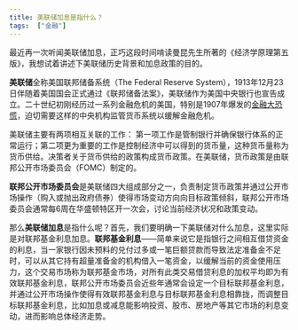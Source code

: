 ```yaml
---
title: 美联储加息是指什么？
tags:  ["金融"]
---
```

最近再一次听闻美联储加息，正巧这段时间啃读曼昆先生所著的《经济学原理第五版》，我想试着讲述下美联储历史背景和加息政策的目的。

**美联储**全称美国联邦储备系统（The Federal Reserve System），1913年12月23日伴随着美国国会正式通过《联邦储备法案》，美联储作为美国中央银行也宣告成立。二十世纪初刚经历过一系列金融危机的美国，特别是1907年爆发的[金融大恐慌](https://en.wikipedia.org/wiki/Panic_of_1907)，迫切需要这样的中央机构监管货币系统以缓解金融危机。

美联储主要有两项相互关联的工作：
第一项工作是管制银行并确保银行体系的正常运行；第二项更为重要的工作是控制经济中可以得到的货币量，这种货币量称为货币供给。决策者关于货币供给的政策构成货币政策。在美联储，货币政策是由联邦公开市场委员会（FOMC）制定的。

**联邦公开市场委员会**是美联储四大组成部分之一，负责制定货币政策并通过公开市场操作（购入或抛出政府债券）使得市场变动方向向目标政策倾斜，联邦公开市场委员会通常每6周在华盛顿特区开一次会，讨论当前经济状况和政策变动。


那么**美联储加息**是指什么呢？首先，我们要明确一下美联储对什么加息，这里实际是对联邦基金利息加息。**联邦基金利息**——简单来说它是指银行之间相互借贷资金的利息，当一家银行因未预料的兑付过多或一笔巨额贷款而导致法定准备金不足时，可以从其它持有超量准备金的机构借入一笔资金，以缓解当前的资金使用压力，这个交易市场称为联邦基金市场，对所有此类交易借贷利息的加权平均即为有效联邦基金利息，联邦公开市场委员会近些年通常会设定一个目标联邦基金利息，并通过公开市场操作使得有效联邦基金利息与目标联邦基金利息相靠拢，而调整目标联邦基金利息，比如加息或减息能影响投资、股市、房地产等其它市场的利息变动，进而影响总体经济走势。